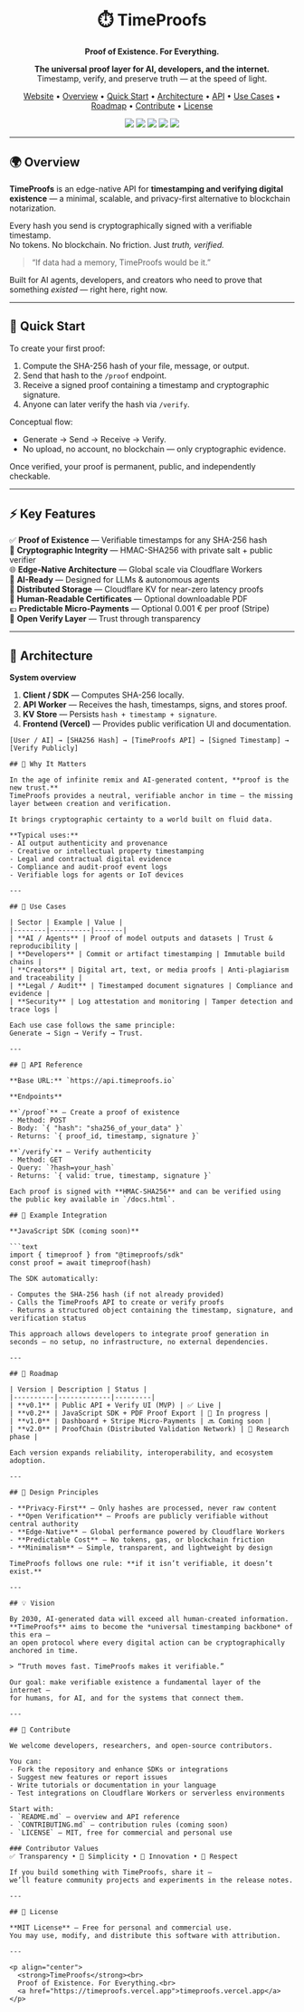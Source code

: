 <h1 align="center">⏱️ TimeProofs</h1>
<p align="center"><strong>Proof of Existence. For Everything.</strong></p>

<p align="center">
  <strong>The universal proof layer for AI, developers, and the internet.</strong><br>
  Timestamp, verify, and preserve truth — at the speed of light.
</p>

<p align="center">
  <a href="https://timeproofs.vercel.app">Website</a> •
  <a href="#-overview">Overview</a> •
  <a href="#-quick-start">Quick Start</a> •
  <a href="#-architecture">Architecture</a> •
  <a href="#-api-reference">API</a> •
  <a href="#-use-cases">Use Cases</a> •
  <a href="#-roadmap">Roadmap</a> •
  <a href="#-contribute">Contribute</a> •
  <a href="#-license">License</a>
</p>

<p align="center">
  <img src="https://img.shields.io/badge/build-passing-brightgreen?style=flat-square" />
  <img src="https://img.shields.io/badge/version-v0.1-blue?style=flat-square" />
  <img src="https://img.shields.io/badge/powered%20by-Cloudflare%20Workers-orange?style=flat-square" />
  <img src="https://img.shields.io/badge/verified-cryptographic%20HMAC256-8A2BE2?style=flat-square" />
  <img src="https://img.shields.io/badge/license-MIT-lightgrey?style=flat-square" />
</p>

---

## 🌍 Overview

**TimeProofs** is an edge-native API for **timestamping and verifying digital existence** — a minimal, scalable, and privacy-first alternative to blockchain notarization.

Every hash you send is cryptographically signed with a verifiable timestamp.  
No tokens. No blockchain. No friction. Just *truth, verified.*

> “If data had a memory, TimeProofs would be it.”

Built for AI agents, developers, and creators who need to prove that something *existed* — right here, right now.

---

## 🚀 Quick Start

To create your first proof:

1. Compute the SHA-256 hash of your file, message, or output.  
2. Send that hash to the `/proof` endpoint.  
3. Receive a signed proof containing a timestamp and cryptographic signature.  
4. Anyone can later verify the hash via `/verify`.

Conceptual flow:

- Generate → Send → Receive → Verify.  
- No upload, no account, no blockchain — only cryptographic evidence.

Once verified, your proof is permanent, public, and independently checkable.

---

## ⚡ Key Features

✅ **Proof of Existence** — Verifiable timestamps for any SHA-256 hash  
🔐 **Cryptographic Integrity** — HMAC-SHA256 with private salt + public verifier  
🌐 **Edge-Native Architecture** — Global scale via Cloudflare Workers  
🧠 **AI-Ready** — Designed for LLMs & autonomous agents  
💾 **Distributed Storage** — Cloudflare KV for near-zero latency proofs  
📜 **Human-Readable Certificates** — Optional downloadable PDF  
💶 **Predictable Micro-Payments** — Optional 0.001 € per proof (Stripe)  
🧩 **Open Verify Layer** — Trust through transparency  

---

## 🧩 Architecture

**System overview**

1. **Client / SDK** — Computes SHA-256 locally.  
2. **API Worker** — Receives the hash, timestamps, signs, and stores proof.  
3. **KV Store** — Persists `hash + timestamp + signature`.  
4. **Frontend (Vercel)** — Provides public verification UI and documentation.

```text
[User / AI] → [SHA256 Hash] → [TimeProofs API] → [Signed Timestamp] → [Verify Publicly]

## 🧠 Why It Matters

In the age of infinite remix and AI-generated content, **proof is the new trust.**  
TimeProofs provides a neutral, verifiable anchor in time — the missing layer between creation and verification.

It brings cryptographic certainty to a world built on fluid data.

**Typical uses:**
- AI output authenticity and provenance  
- Creative or intellectual property timestamping  
- Legal and contractual digital evidence  
- Compliance and audit-proof event logs  
- Verifiable logs for agents or IoT devices  

---

## 📘 Use Cases

| Sector | Example | Value |
|--------|----------|-------|
| **AI / Agents** | Proof of model outputs and datasets | Trust & reproducibility |
| **Developers** | Commit or artifact timestamping | Immutable build chains |
| **Creators** | Digital art, text, or media proofs | Anti-plagiarism and traceability |
| **Legal / Audit** | Timestamped document signatures | Compliance and evidence |
| **Security** | Log attestation and monitoring | Tamper detection and trace logs |

Each use case follows the same principle:  
Generate → Sign → Verify → Trust.

---

## 🧭 API Reference

**Base URL:** `https://api.timeproofs.io`

**Endpoints**

**`/proof`** — Create a proof of existence  
- Method: POST  
- Body: `{ "hash": "sha256_of_your_data" }`  
- Returns: `{ proof_id, timestamp, signature }`

**`/verify`** — Verify authenticity  
- Method: GET  
- Query: `?hash=your_hash`  
- Returns: `{ valid: true, timestamp, signature }`

Each proof is signed with **HMAC-SHA256** and can be verified using the public key available in `/docs.html`.

## 🧮 Example Integration

**JavaScript SDK (coming soon)**  

```text
import { timeproof } from "@timeproofs/sdk"
const proof = await timeproof(hash)

The SDK automatically:

- Computes the SHA-256 hash (if not already provided)  
- Calls the TimeProofs API to create or verify proofs  
- Returns a structured object containing the timestamp, signature, and verification status  

This approach allows developers to integrate proof generation in seconds — no setup, no infrastructure, no external dependencies.

---

## 🧭 Roadmap

| Version | Description | Status |
|----------|-------------|---------|
| **v0.1** | Public API + Verify UI (MVP) | ✅ Live |
| **v0.2** | JavaScript SDK + PDF Proof Export | 🔄 In progress |
| **v1.0** | Dashboard + Stripe Micro-Payments | 🔜 Coming soon |
| **v2.0** | ProofChain (Distributed Validation Network) | 🔬 Research phase |

Each version expands reliability, interoperability, and ecosystem adoption.

---

## 🧭 Design Principles

- **Privacy-First** — Only hashes are processed, never raw content  
- **Open Verification** — Proofs are publicly verifiable without central authority  
- **Edge-Native** — Global performance powered by Cloudflare Workers  
- **Predictable Cost** — No tokens, gas, or blockchain friction  
- **Minimalism** — Simple, transparent, and lightweight by design  

TimeProofs follows one rule: **if it isn’t verifiable, it doesn’t exist.**

---

## 💡 Vision

By 2030, AI-generated data will exceed all human-created information.  
**TimeProofs** aims to become the *universal timestamping backbone* of this era —  
an open protocol where every digital action can be cryptographically anchored in time.

> “Truth moves fast. TimeProofs makes it verifiable.”

Our goal: make verifiable existence a fundamental layer of the internet —  
for humans, for AI, and for the systems that connect them.

---

## 🤝 Contribute

We welcome developers, researchers, and open-source contributors.  

You can:
- Fork the repository and enhance SDKs or integrations  
- Suggest new features or report issues  
- Write tutorials or documentation in your language  
- Test integrations on Cloudflare Workers or serverless environments  

Start with:
- `README.md` — overview and API reference  
- `CONTRIBUTING.md` — contribution rules (coming soon)  
- `LICENSE` — MIT, free for commercial and personal use  

### Contributor Values  
✅ Transparency • 🧩 Simplicity • 🧠 Innovation • 🤝 Respect  

If you build something with TimeProofs, share it —  
we’ll feature community projects and experiments in the release notes.

---

## 📜 License

**MIT License** — Free for personal and commercial use.  
You may use, modify, and distribute this software with attribution.

---

<p align="center">
  <strong>TimeProofs</strong><br>
  Proof of Existence. For Everything.<br>
  <a href="https://timeproofs.vercel.app">timeproofs.vercel.app</a>
</p>
